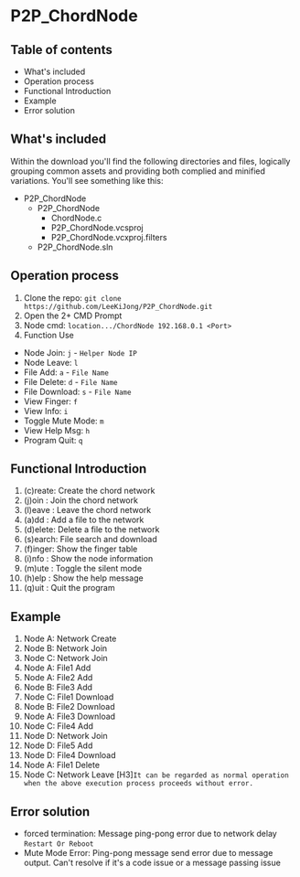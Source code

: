 # P2P_ChordNode
## Table of contents
* What's included
* Operation process
* Functional Introduction
* Example
* Error solution
## What's included
Within the download you'll find the following directories and files, logically grouping common assets and providing both complied and minified variations. You'll see something like this:

* P2P_ChordNode
   * P2P_ChordNode
      * ChordNode.c
      * P2P_ChordNode.vcsproj
      * P2P_ChordNode.vcxproj.filters
   * P2P_ChordNode.sln

## Operation process
1. Clone the repo: `git clone https://github.com/LeeKiJong/P2P_ChordNode.git` 
2. Open the 2+ CMD Prompt
3. Node cmd: `location.../ChordNode 192.168.0.1 <Port>`
4. Function Use
* Node Join: `j` - `Helper Node IP`
* Node Leave: `l`
* File Add: `a` - `File Name`
* File Delete: `d` - `File Name`
* File Download: `s` - `File Name`
* View Finger: `f`
* View Info: `i`
* Toggle Mute Mode: `m`
* View Help Msg: `h`
* Program Quit: `q`

## Functional Introduction
1.  (c)reate: Create the chord network
2.  (j)oin  : Join the chord network
3.  (l)eave : Leave the chord network
4.  (a)dd   : Add a file to the network
5.  (d)elete: Delete a file to the network
6.  (s)earch: File search and download
7.  (f)inger: Show the finger table
8.  (i)nfo  : Show the node information
9.  (m)ute  : Toggle the silent mode
10. (h)elp  : Show the help message
11. (q)uit  : Quit the program

## Example
1.  Node A: Network Create
2.  Node B: Network Join
3.  Node C: Network Join
4.  Node A: File1 Add
5.  Node A: File2 Add
6.  Node B: File3 Add
7.  Node C: File1 Download
8.  Node B: File2 Download
9.  Node A: File3 Download
10. Node C: File4 Add
11. Node D: Network Join
12. Node D: File5 Add
13. Node D: File4 Download
14. Node A: File1 Delete
15. Node C: Network Leave
[H3]`It can be regarded as normal operation when the above execution process proceeds without error.`

## Error solution
* forced termination: Message ping-pong error due to network delay  `Restart Or Reboot`
* Mute Mode Error: Ping-pong message send error due to message output. Can't resolve if it's a code issue or a message passing issue
